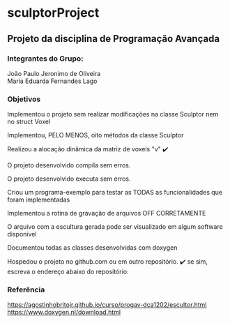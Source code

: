 # sculptorProject

## Projeto da disciplina de Programação Avançada
### Integrantes do Grupo: <br>
  João Paulo Jeronimo de Oliveira <br>
  Maria Eduarda Fernandes Lago

### Objetivos

  Implementou o projeto sem realizar modificações na classe Sculptor nem no struct Voxel

  Implementou, PELO MENOS, oito métodos da classe Sculptor

  Realizou a alocação dinâmica da matriz de voxels "v" :heavy_check_mark:

  O projeto desenvolvido compila sem erros.

  O projeto desenvolvido executa sem erros.

  Criou um programa-exemplo para testar as TODAS as funcionalidades que foram implementadas

  Implementou a rotina de gravação de arquivos OFF CORRETAMENTE

  O arquivo com a escultura gerada pode ser visualizado em algum software disponível

  Documentou todas as classes desenvolvidas com doxygen

  Hospedou o projeto no github.com ou em outro repositório. :heavy_check_mark:
se sim, escreva o endereço abaixo do repositório: 




### Referência
https://agostinhobritojr.github.io/curso/progav-dca1202/escultor.html
https://www.doxygen.nl/download.html
